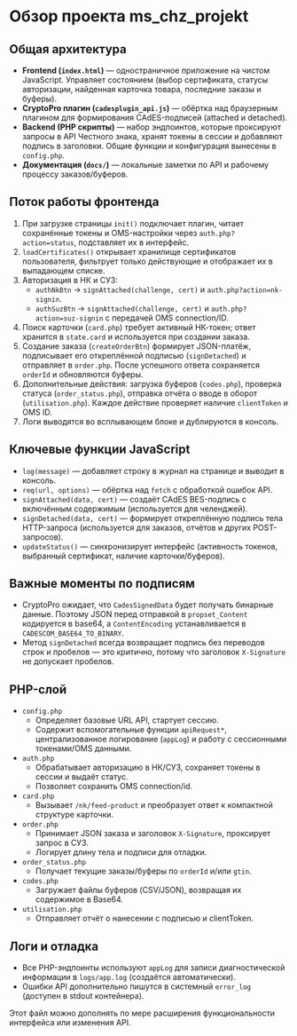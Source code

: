 # Обзор проекта ms_chz_projekt

## Общая архитектура
- **Frontend (`index.html`)** — одностраничное приложение на чистом JavaScript. Управляет состоянием (выбор сертификата, статусы авторизации, найденная карточка товара, последние заказы и буферы).
- **CryptoPro плагин (`cadesplugin_api.js`)** — обёртка над браузерным плагином для формирования CAdES-подписей (attached и detached).
- **Backend (PHP скрипты)** — набор эндпоинтов, которые проксируют запросы в API Честного знака, хранят токены в сессии и добавляют подпись в заголовки. Общие функции и конфигурация вынесены в `config.php`.
- **Документация (`docs/`)** — локальные заметки по API и рабочему процессу заказов/буферов.

## Поток работы фронтенда
1. При загрузке страницы `init()` подключает плагин, читает сохранённые токены и OMS-настройки через `auth.php?action=status`, подставляет их в интерфейс.
2. `loadCertificates()` открывает хранилище сертификатов пользователя, фильтрует только действующие и отображает их в выпадающем списке.
3. Авторизация в НК и СУЗ:
   - `authNkBtn` → `signAttached(challenge, cert)` и `auth.php?action=nk-signin`.
   - `authSuzBtn` → `signAttached(challenge, cert)` и `auth.php?action=suz-signin` c передачей OMS connection/ID.
4. Поиск карточки (`card.php`) требует активный НК-токен; ответ хранится в `state.card` и используется при создании заказа.
5. Создание заказа (`createOrderBtn`) формирует JSON-платёж, подписывает его откреплённой подписью (`signDetached`) и отправляет в `order.php`. После успешного ответа сохраняется `orderId` и обновляются буферы.
6. Дополнительные действия: загрузка буферов (`codes.php`), проверка статуса (`order_status.php`), отправка отчёта о вводе в оборот (`utilisation.php`). Каждое действие проверяет наличие `clientToken` и OMS ID.
7. Логи выводятся во всплывающем блоке и дублируются в консоль.

## Ключевые функции JavaScript
- `log(message)` — добавляет строку в журнал на странице и выводит в консоль.
- `req(url, options)` — обёртка над `fetch` с обработкой ошибок API.
- `signAttached(data, cert)` — создаёт CAdES BES-подпись с включённым содержимым (используется для челенджей).
- `signDetached(data, cert)` — формирует откреплённую подпись тела HTTP-запроса (используется для заказов, отчётов и других POST-запросов).
- `updateStatus()` — синхронизирует интерфейс (активность токенов, выбранный сертификат, наличие карточки/буферов).

## Важные моменты по подписям
- CryptoPro ожидает, что `CadesSignedData` будет получать бинарные данные. Поэтому JSON перед отправкой в `propset_Content` кодируется в base64, а `ContentEncoding` устанавливается в `CADESCOM_BASE64_TO_BINARY`.
- Метод `signDetached` всегда возвращает подпись без переводов строк и пробелов — это критично, потому что заголовок `X-Signature` не допускает пробелов.

## PHP-слой
- `config.php`
  - Определяет базовые URL API, стартует сессию.
  - Содержит вспомогательные функции `apiRequest*`, централизованное логирование (`appLog`) и работу с сессионными токенами/OMS данными.
- `auth.php`
  - Обрабатывает авторизацию в НК/СУЗ, сохраняет токены в сессии и выдаёт статус.
  - Позволяет сохранить OMS connection/id.
- `card.php`
  - Вызывает `/nk/feed-product` и преобразует ответ к компактной структуре карточки.
- `order.php`
  - Принимает JSON заказа и заголовок `X-Signature`, проксирует запрос в СУЗ.
  - Логирует длину тела и подписи для отладки.
- `order_status.php`
  - Получает текущие заказы/буферы по `orderId` и/или `gtin`.
- `codes.php`
  - Загружает файлы буферов (CSV/JSON), возвращая их содержимое в Base64.
- `utilisation.php`
  - Отправляет отчёт о нанесении с подписью и clientToken.

## Логи и отладка
- Все PHP-эндпоинты используют `appLog` для записи диагностической информации в `logs/app.log` (создаётся автоматически).
- Ошибки API дополнительно пишутся в системный `error_log` (доступен в stdout контейнера).

Этот файл можно дополнять по мере расширения функциональности интерфейса или изменения API.
